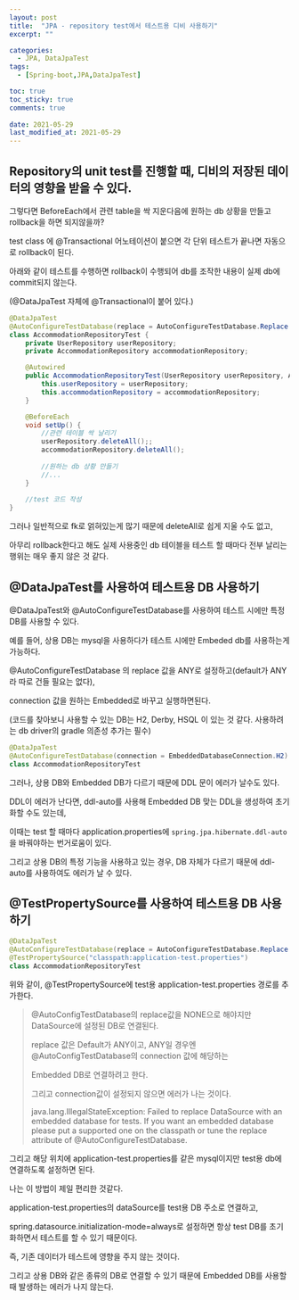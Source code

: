 ```yaml
---
layout: post
title:  "JPA - repository test에서 테스트용 디비 사용하기"
excerpt: ""

categories:
  - JPA, DataJpaTest
tags:
  - [Spring-boot,JPA,DataJpaTest]

toc: true
toc_sticky: true
comments: true
 
date: 2021-05-29
last_modified_at: 2021-05-29
---
```


## Repository의 unit test를 진행할 때, 디비의 저장된 데이터의 영향을 받을 수 있다.

그렇다면 BeforeEach에서 관련 table을 싹 지운다음에 원하는 db 상황을 만들고 rollback을 하면 되지않을까?

test class 에 @Transactional 어노테이션이 붙으면 각 단위 테스트가 끝나면 자동으로 rollback이 된다.

아래와 같이 테스트를 수행하면 rollback이 수행되어 db를 조작한 내용이 실제 db에 commit되지 않는다.

(@DataJpaTest 자체에 @Transactional이 붙어 있다.)

```java
@DataJpaTest
@AutoConfigureTestDatabase(replace = AutoConfigureTestDatabase.Replace.NONE)
class AccommodationRepositoryTest {
    private UserRepository userRepository;
    private AccommodationRepository accommodationRepository;

    @Autowired
    public AccommodationRepositoryTest(UserRepository userRepository, AccommodationRepository accommodationRepository) {
        this.userRepository = userRepository;
        this.accommodationRepository = accommodationRepository;
    }

    @BeforeEach
    void setUp() {
        //관련 테이블 싹 날리기
        userRepository.deleteAll();;
        accommodationRepository.deleteAll();
        
        //원하는 db 상황 만들기
        //...
    }
  	
  	//test 코드 작성
}
```



그러나 일반적으로 fk로 얽혀있는게 많기 때문에 deleteAll로 쉽게 지울 수도 없고, 

아무리 rollback한다고 해도 실제 사용중인 db 테이블을 테스트 할 때마다 전부 날리는 행위는 매우 좋지 않은 것 같다.



## @DataJpaTest를 사용하여 테스트용 DB 사용하기

@DataJpaTest와 @AutoConfigureTestDatabase를 사용하여 테스트 시에만 특정 DB를 사용할 수 있다.

예를 들어, 상용 DB는 mysql을 사용하다가 테스트 시에만 Embeded db를 사용하는게 가능하다.

@AutoConfigureTestDatabase 의 replace 값을 ANY로 설정하고(default가 ANY라 따로 건들 필요는 없다),

connection 값을 원하는 Embedded로 바꾸고 실행하면된다.

(코드를 찾아보니 사용할 수 있는 DB는 H2, Derby, HSQL 이 있는 것 같다. 사용하려는 db driver의 gradle 의존성 추가는 필수)

```java
@DataJpaTest
@AutoConfigureTestDatabase(connection = EmbeddedDatabaseConnection.H2)
class AccommodationRepositoryTest
```



그러나, 상용 DB와 Embedded DB가 다르기 때문에 DDL 문이 에러가 날수도 있다.

DDL이 에러가 난다면, ddl-auto를 사용해 Embedded DB 맞는 DDL을 생성하여 초기화할 수도 있는데,

이때는 test 할 때마다 application.properties에 ``spring.jpa.hibernate.ddl-auto`` 을 바꿔야하는 번거로움이 있다.

그리고 상용 DB의 특정 기능을 사용하고 있는 경우, DB 자체가 다르기 때문에 ddl-auto를 사용하여도 에러가 날 수 있다.



## @TestPropertySource를 사용하여 테스트용 DB 사용하기

```java
@DataJpaTest
@AutoConfigureTestDatabase(replace = AutoConfigureTestDatabase.Replace.NONE)
@TestPropertySource("classpath:application-test.properties")
class AccommodationRepositoryTest
```

위와 같이, @TestPropertySource에 test용 application-test.properties 경로를 추가한다.

> @AutoConfigTestDatabase의 replace값을 NONE으로 해야지만 DataSource에 설정된 DB로 연결된다.
>
> replace 값은 Default가 ANY이고, ANY일 경우엔 @AutoConfigTestDatabase의 connection 값에 해당하는
>
> Embedded DB로 연결하려고 한다.
>
> 그리고 connection값이 설정되지 않으면 에러가 나는 것이다.
>
> java.lang.IllegalStateException: Failed to replace DataSource with an embedded database for tests. If you want an embedded database please put a supported one on the classpath or tune the replace attribute of @AutoConfigureTestDatabase.

그리고 해당 위치에 application-test.properties를 같은 mysql이지만 test용 db에 연결하도록 설정하면 된다.

나는 이 방법이 제일 편리한 것같다.

application-test.properties의 dataSource를 test용 DB 주소로 연결하고, 

spring.datasource.initialization-mode=always로 설정하면 항상 test DB를 초기화하면서 테스트를 할 수 있기 때문이다.

즉, 기존 데이터가 테스트에 영향을 주지 않는 것이다.

그리고 상용 DB와 같은 종류의 DB로 연결할 수 있기 때문에 Embedded DB를 사용할 때 발생하는 에러가 나지 않는다.

